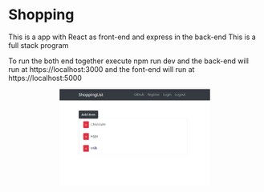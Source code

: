 # Shopping
This is a app with React as front-end and express in the back-end
This is a full stack program

To run the both end together execute
npm run dev
and the back-end will run at https://localhost:3000
and the font-end will run at https://localhost:5000
<br>
<p align ="center"><img src="Shopping List.png" width="300"/></p>
